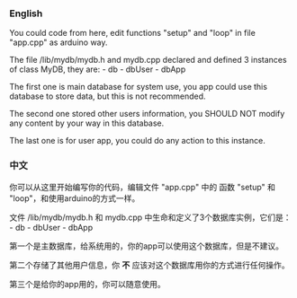 ### English

You could code from here, edit functions "setup" and "loop" in file "app.cpp" as arduino way.

The file /lib/mydb/mydb.h and mydb.cpp declared and defined 3 instances of class MyDB, they are:
    - db
    - dbUser
    - dbApp

The first one is main database for system use, you app could use this database to store data, but this is not recommended.

The second one stored other users information, you SHOULD NOT modify any content by your way in this database.

The last one is for user app, you could do any action to this instance.

### 中文

你可以从这里开始编写你的代码，编辑文件 "app.cpp" 中的 函数 "setup" 和 "loop"，和使用arduino的方式一样。

文件 /lib/mydb/mydb.h 和 mydb.cpp 中生命和定义了3个数据库实例，它们是：
    - db
    - dbUser
    - dbApp

第一个是主数据库，给系统用的，你的app可以使用这个数据库，但是不建议。

第二个存储了其他用户信息，你 **不** 应该对这个数据库用你的方式进行任何操作。

第三个是给你的app用的，你可以随意使用。